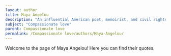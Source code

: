 ```yaml
---
layout: author
title: Maya Angelou
description: "An influential American poet, memoirist, and civil rights activist, she emphasized the importance of love and compassion in her works, encouraging forgiveness and empathy towards others."
subject: "Compassionate love"
parent: Compassionate love
permalink: /Compassionate love/authors/Maya-Angelou/
---
```


Welcome to the page of Maya Angelou! Here you can find their quotes.

